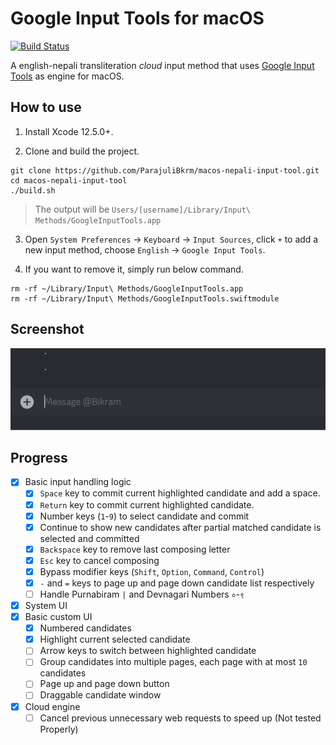 # Google Input Tools for macOS

[![Build Status](https://github.com/ParajuliBkrm/macos-nepali-input-tool/actions/workflows/build.yml/badge.svg?branch=main)](https://github.com/ParajuliBkrm/macos-nepali-input-tool/actions/workflows/build.yml?query=branch%3Amain)

A english-nepali transliteration *cloud* input method that uses [Google Input Tools](https://www.google.com/inputtools/) as engine for macOS.


## How to use

1. Install Xcode 12.5.0+.

2. Clone and build the project.

  ```
  git clone https://github.com/ParajuliBkrm/macos-nepali-input-tool.git
  cd macos-nepali-input-tool
  ./build.sh
  ``` 

> The output will be `Users/[username]/Library/Input\ Methods/GoogleInputTools.app`

3. Open `System Preferences` -> `Keyboard` -> `Input Sources`, click `+` to add a new input method, choose `English` -> `Google Input Tools`.

4. If you want to remove it, simply run below command.

  ```
  rm -rf ~/Library/Input\ Methods/GoogleInputTools.app
  rm -rf ~/Library/Input\ Methods/GoogleInputTools.swiftmodule
  ```

## Screenshot
[![Screenshot](https://raw.githubusercontent.com/ParajuliBkrm/macos-nepali-input-tool/main/screenshots/demo.gif)](https://raw.githubusercontent.com/ParajuliBkrm/macos-nepali-input-tool/main/screenshots/demo.gif)

## Progress

- [x] Basic input handling logic
  - [x] `Space` key to commit current highlighted candidate and add a space.
  - [x] `Return` key to commit current highlighted candidate.
  - [x] Number keys (`1`-`9`) to select candidate and commit
  - [x] Continue to show new candidates after partial matched candidate is selected and committed
  - [x] `Backspace` key to remove last composing letter
  - [x] `Esc` key to cancel composing
  - [x] Bypass modifier keys (`Shift`, `Option`, `Command`, `Control`)
  - [x] `-` and `=` keys to page up and page down candidate list respectively
  - [ ] Handle Purnabiram `|` and Devnagari Numbers `०`-`९`
- [x] System UI
- [x] Basic custom UI
  - [x] Numbered candidates
  - [x] Highlight current selected candidate
  - [ ] Arrow keys to switch between highlighted candidate
  - [ ] Group candidates into multiple pages, each page with at most `10` candidates
  - [ ] Page up and page down button
  - [ ] Draggable candidate window
- [x] Cloud engine
  - [ ] Cancel previous unnecessary web requests to speed up (Not tested Properly)
